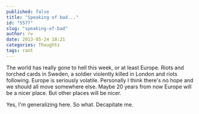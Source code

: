 ```yaml
---
published: false
title: "Speaking of bad..."
id: "5577"
slug: "speaking-of-bad"
author: rv
date: 2013-05-24 18:21
categories: Thoughts
tags: rant
---
```

The world has really gone to hell this week, or at least Europe. Riots and torched cards in Sweden, a soldier violently killed in London and riots following. Europe is seriously volatile. Personally I think there's no hope and we should all move somewhere else. Maybe 20 years from now Europe will be a nicer place. But other places will be nicer.

Yes, I'm generalizing here. So what. Decapitate me.
